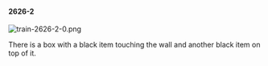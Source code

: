 #### 2626-2
![train-2626-2-0.png](https://github.com/lil-lab/nlvr/raw/master/nlvr/train/images/10/train-2626-2-0.png "train-2626-2-0.png")

There is a box with a black item touching the wall and another black item on top of it.